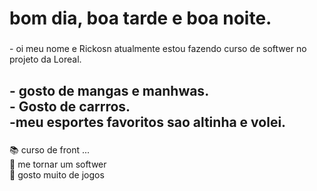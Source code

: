 <h1 align="left">bom dia, boa tarde e boa noite.</h1>

###

<p align="left">- oi meu nome e Rickosn atualmente estou fazendo curso de softwer no projeto da Loreal.</p>

###

<h2 align="left">- gosto de mangas e manhwas.<br>- Gosto de carrros.<br>-meu esportes favoritos sao altinha e volei.</h2>

###

<p align="left">📚 curso de front ...<br>🎯 me tornar um softwer<br>🎲 gosto muito de jogos</p>

###


